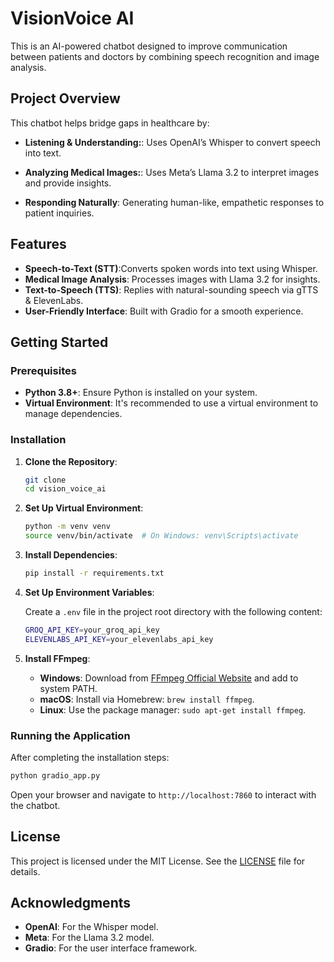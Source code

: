 # VisionVoice AI 

This is an AI-powered chatbot designed to improve communication between patients and doctors by combining speech recognition and image analysis.

## Project Overview

This chatbot helps bridge gaps in healthcare by:

- **Listening & Understanding:**: Uses OpenAI’s Whisper to convert speech into text.

- **Analyzing Medical Images:**: Uses Meta’s Llama 3.2 to interpret images and provide insights.

- **Responding Naturally**: Generating human-like, empathetic responses to patient inquiries.

## Features

- **Speech-to-Text (STT)**:Converts spoken words into text using Whisper.
- **Medical Image Analysis**: Processes images with Llama 3.2 for insights.
- **Text-to-Speech (TTS)**: Replies with natural-sounding speech via gTTS & ElevenLabs.
- **User-Friendly Interface**: Built with Gradio for a smooth experience.

## Getting Started

### Prerequisites

- **Python 3.8+**: Ensure Python is installed on your system.
- **Virtual Environment**: It's recommended to use a virtual environment to manage dependencies.

### Installation

1. **Clone the Repository**:

   ```bash
   git clone 
   cd vision_voice_ai
   ```

2. **Set Up Virtual Environment**:

   ```bash
   python -m venv venv
   source venv/bin/activate  # On Windows: venv\Scripts\activate
   ```

3. **Install Dependencies**:

   ```bash
   pip install -r requirements.txt
   ```

4. **Set Up Environment Variables**:

   Create a `.env` file in the project root directory with the following content:

   ```bash
   GROQ_API_KEY=your_groq_api_key
   ELEVENLABS_API_KEY=your_elevenlabs_api_key
   ```

5. **Install FFmpeg**:

   - **Windows**: Download from [FFmpeg Official Website](https://ffmpeg.org/download.html) and add to system PATH.
   - **macOS**: Install via Homebrew: `brew install ffmpeg`.
   - **Linux**: Use the package manager: `sudo apt-get install ffmpeg`.

### Running the Application

After completing the installation steps:

```bash
python gradio_app.py
```

Open your browser and navigate to `http://localhost:7860` to interact with the chatbot.


## License

This project is licensed under the MIT License. See the [LICENSE](LICENSE) file for details.

## Acknowledgments

- **OpenAI**: For the Whisper model.
- **Meta**: For the Llama 3.2 model.
- **Gradio**: For the user interface framework.

